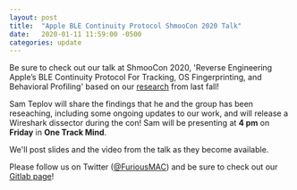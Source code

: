 ```yaml
---
layout: post
title:  "Apple BLE Continuity Protocol ShmooCon 2020 Talk"
date:   2020-01-11 11:59:00 -0500
categories: update
---
```


Be sure to check out our talk at ShmooCon 2020, 'Reverse Engineering Apple’s BLE Continuity Protocol For Tracking, OS Fingerprinting, and Behavioral Profiling' based on our [research](https://furiousmac.com/files/Handoff_All_Your_Privacy.pdf) from last fall!

Sam Teplov will share the findings that he and the group has been reseaching, including some ongoing updates to our work, and will release a Wireshark dissector during the con! Sam will be presenting at **4 pm** on **Friday** in **One Track Mind**.

We'll post slides and the video from the talk as they become available.

Please follow us on Twitter ([@FuriousMAC](https://twitter.com/intent/follow?screen_name=FuriousMAC)) and be sure to check out our [Gitlab page](https://gitlab.com/FuriousMAC)!
